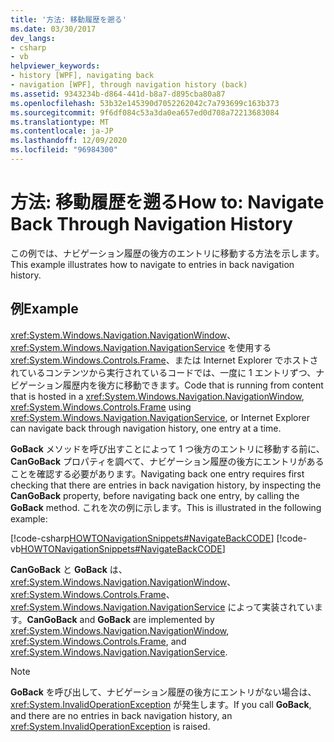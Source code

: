 ```yaml
---
title: '方法: 移動履歴を遡る'
ms.date: 03/30/2017
dev_langs:
- csharp
- vb
helpviewer_keywords:
- history [WPF], navigating back
- navigation [WPF], through navigation history (back)
ms.assetid: 9343234b-d864-441d-b8a7-d895cba80a87
ms.openlocfilehash: 53b32e145390d7052262042c7a793699c163b373
ms.sourcegitcommit: 9f6df084c53a3da0ea657ed0d708a72213683084
ms.translationtype: MT
ms.contentlocale: ja-JP
ms.lasthandoff: 12/09/2020
ms.locfileid: "96984300"
---
```

# <a name="how-to-navigate-back-through-navigation-history"></a><span data-ttu-id="cf8f6-102">方法: 移動履歴を遡る</span><span class="sxs-lookup"><span data-stu-id="cf8f6-102">How to: Navigate Back Through Navigation History</span></span>
<span data-ttu-id="cf8f6-103">この例では、ナビゲーション履歴の後方のエントリに移動する方法を示します。</span><span class="sxs-lookup"><span data-stu-id="cf8f6-103">This example illustrates how to navigate to entries in back navigation history.</span></span>  
  
## <a name="example"></a><span data-ttu-id="cf8f6-104">例</span><span class="sxs-lookup"><span data-stu-id="cf8f6-104">Example</span></span>  
 <span data-ttu-id="cf8f6-105"><xref:System.Windows.Navigation.NavigationWindow>、<xref:System.Windows.Navigation.NavigationService> を使用する <xref:System.Windows.Controls.Frame>、または Internet Explorer でホストされているコンテンツから実行されているコードでは、一度に 1 エントリずつ、ナビゲーション履歴内を後方に移動できます。</span><span class="sxs-lookup"><span data-stu-id="cf8f6-105">Code that is running from content that is hosted in a <xref:System.Windows.Navigation.NavigationWindow>, <xref:System.Windows.Controls.Frame> using <xref:System.Windows.Navigation.NavigationService>, or Internet Explorer can navigate back through navigation history, one entry at a time.</span></span>  
  
 <span data-ttu-id="cf8f6-106">**GoBack** メソッドを呼び出すことによって 1 つ後方のエントリに移動する前に、**CanGoBack** プロパティを調べて、ナビゲーション履歴の後方にエントリがあることを確認する必要があります。</span><span class="sxs-lookup"><span data-stu-id="cf8f6-106">Navigating back one entry requires first checking that there are entries in back navigation history, by inspecting the **CanGoBack** property, before navigating back one entry, by calling the **GoBack** method.</span></span> <span data-ttu-id="cf8f6-107">これを次の例に示します。</span><span class="sxs-lookup"><span data-stu-id="cf8f6-107">This is illustrated in the following example:</span></span>  
  
 [!code-csharp[HOWTONavigationSnippets#NavigateBackCODE](~/samples/snippets/csharp/VS_Snippets_Wpf/HOWTONavigationSnippets/CSharp/HomePage.xaml.cs#navigatebackcode)]
 [!code-vb[HOWTONavigationSnippets#NavigateBackCODE](~/samples/snippets/visualbasic/VS_Snippets_Wpf/HOWTONavigationSnippets/visualbasic/homepage.xaml.vb#navigatebackcode)]  
  
 <span data-ttu-id="cf8f6-108">**CanGoBack** と **GoBack** は、<xref:System.Windows.Navigation.NavigationWindow>、<xref:System.Windows.Controls.Frame>、<xref:System.Windows.Navigation.NavigationService> によって実装されています。</span><span class="sxs-lookup"><span data-stu-id="cf8f6-108">**CanGoBack** and **GoBack** are implemented by <xref:System.Windows.Navigation.NavigationWindow>, <xref:System.Windows.Controls.Frame>, and <xref:System.Windows.Navigation.NavigationService>.</span></span>  
  
> [!NOTE]
> <span data-ttu-id="cf8f6-109">**GoBack** を呼び出して、ナビゲーション履歴の後方にエントリがない場合は、<xref:System.InvalidOperationException> が発生します。</span><span class="sxs-lookup"><span data-stu-id="cf8f6-109">If you call **GoBack**, and there are no entries in back navigation history, an <xref:System.InvalidOperationException> is raised.</span></span>
